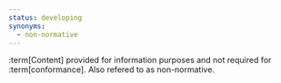 ```yaml
---
status: developing
synonyms:
  - non-normative
---
```


:term[Content] provided for information purposes and not required for :term[conformance]. Also refered to as non-normative.
